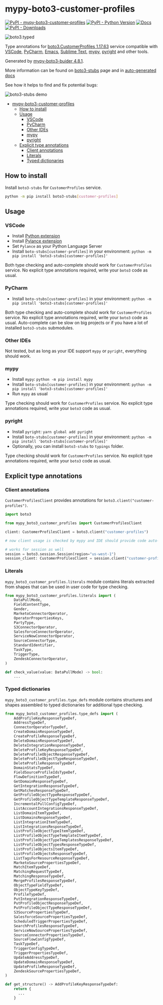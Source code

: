 # mypy-boto3-customer-profiles

[![PyPI - mypy-boto3-customer-profiles](https://img.shields.io/pypi/v/mypy-boto3-customer-profiles.svg?color=blue)](https://pypi.org/project/mypy-boto3-customer-profiles)
[![PyPI - Python Version](https://img.shields.io/pypi/pyversions/mypy-boto3-customer-profiles.svg?color=blue)](https://pypi.org/project/mypy-boto3-customer-profiles)
[![Docs](https://img.shields.io/readthedocs/mypy-boto3-builder.svg?color=blue)](https://mypy-boto3-builder.readthedocs.io/)
[![PyPI - Downloads](https://img.shields.io/pypi/dw/mypy-boto3-customer-profiles?color=blue)](https://pypistats.org/packages/mypy-boto3-customer-profiles)

![boto3.typed](https://github.com/vemel/mypy_boto3_builder/raw/master/logo.png)

Type annotations for
[boto3.CustomerProfiles 1.17.63](https://boto3.amazonaws.com/v1/documentation/api/1.17.63/reference/services/customer-profiles.html#CustomerProfiles) service
compatible with
[VSCode](https://code.visualstudio.com/),
[PyCharm](https://www.jetbrains.com/pycharm/),
[Emacs](https://www.gnu.org/software/emacs/),
[Sublime Text](https://www.sublimetext.com/),
[mypy](https://github.com/python/mypy),
[pyright](https://github.com/microsoft/pyright)
and other tools.

Generated by [mypy-boto3-buider 4.8.1](https://github.com/vemel/mypy_boto3_builder).

More information can be found on [boto3-stubs](https://pypi.org/project/boto3-stubs/) page and in
[auto-generated docs](https://github.com/vemel/mypy_boto3_builder/service_docs/mypy_boto3_customer_profiles/README.md)

See how it helps to find and fix potential bugs:

![boto3-stubs demo](https://github.com/vemel/mypy_boto3_builder/raw/master/demo.gif)

- [mypy-boto3-customer-profiles](#mypy-boto3-customer-profiles)
  - [How to install](#how-to-install)
  - [Usage](#usage)
    - [VSCode](#vscode)
    - [PyCharm](#pycharm)
    - [Other IDEs](#other-ides)
    - [mypy](#mypy)
    - [pyright](#pyright)
  - [Explicit type annotations](#explicit-type-annotations)
    - [Client annotations](#client-annotations)
    - [Literals](#literals)
    - [Typed dictionaries](#typed-dictionaries)

## How to install

Install `boto3-stubs` for `CustomerProfiles` service.

```bash
python -m pip install boto3-stubs[customer-profiles]
```

## Usage

### VSCode

- Install [Python extension](https://marketplace.visualstudio.com/items?itemName=ms-python.python)
- Install [Pylance extension](https://marketplace.visualstudio.com/items?itemName=ms-python.vscode-pylance)
- Set `Pylance` as your Python Language Server
- Install `boto-stubs[customer-profiles]` in your environment: `python -m pip install 'boto3-stubs[customer-profiles]'`

Both type checking and auto-complete should work for `CustomerProfiles` service.
No explicit type annotations required, write your `boto3` code as usual.

### PyCharm

- Install `boto-stubs[customer-profiles]` in your environment: `python -m pip install 'boto3-stubs[customer-profiles]'`

Both type checking and auto-complete should work for `CustomerProfiles` service.
No explicit type annotations required, write your `boto3` code as usual.
Auto-complete can be slow on big projects or if you have a lot of installed `boto3-stubs` submodules.

### Other IDEs

Not tested, but as long as your IDE support `mypy` or `pyright`, everything should work.

### mypy

- Install `mypy`: `python -m pip install mypy`
- Install `boto-stubs[customer-profiles]` in your environment: `python -m pip install 'boto3-stubs[customer-profiles]'`
- Run `mypy` as usual

Type checking should work for `CustomerProfiles` service.
No explicit type annotations required, write your `boto3` code as usual.

### pyright

- Install `pyright`: `yarn global add pyright`
- Install `boto-stubs[customer-profiles]` in your environment: `python -m pip install 'boto3-stubs[customer-profiles]'`
- Optionally, you can install `boto3-stubs` to `typings` folder.

Type checking should work for `CustomerProfiles` service.
No explicit type annotations required, write your `boto3` code as usual.

## Explicit type annotations

### Client annotations

`CustomerProfilesClient` provides annotations for `boto3.client("customer-profiles")`.

```python
import boto3

from mypy_boto3_customer_profiles import CustomerProfilesClient

client: CustomerProfilesClient = boto3.client("customer-profiles")

# now client usage is checked by mypy and IDE should provide code auto-complete

# works for session as well
session = boto3.session.Session(region="us-west-1")
session_client: CustomerProfilesClient = session.client("customer-profiles")
```








### Literals

`mypy_boto3_customer_profiles.literals` module contains literals extracted from shapes
that can be used in user code for type checking.

```python
from mypy_boto3_customer_profiles.literals import (
    DataPullMode,
    FieldContentType,
    Gender,
    MarketoConnectorOperator,
    OperatorPropertiesKeys,
    PartyType,
    S3ConnectorOperator,
    SalesforceConnectorOperator,
    ServiceNowConnectorOperator,
    SourceConnectorType,
    StandardIdentifier,
    TaskType,
    TriggerType,
    ZendeskConnectorOperator,
)

def check_value(value: DataPullMode) -> bool:
    ...
```



### Typed dictionaries

`mypy_boto3_customer_profiles.type_defs` module contains structures and shapes assembled
to typed dictionaries for additional type checking.

```python
from mypy_boto3_customer_profiles.type_defs import (
    AddProfileKeyResponseTypeDef,
    AddressTypeDef,
    ConnectorOperatorTypeDef,
    CreateDomainResponseTypeDef,
    CreateProfileResponseTypeDef,
    DeleteDomainResponseTypeDef,
    DeleteIntegrationResponseTypeDef,
    DeleteProfileKeyResponseTypeDef,
    DeleteProfileObjectResponseTypeDef,
    DeleteProfileObjectTypeResponseTypeDef,
    DeleteProfileResponseTypeDef,
    DomainStatsTypeDef,
    FieldSourceProfileIdsTypeDef,
    FlowDefinitionTypeDef,
    GetDomainResponseTypeDef,
    GetIntegrationResponseTypeDef,
    GetMatchesResponseTypeDef,
    GetProfileObjectTypeResponseTypeDef,
    GetProfileObjectTypeTemplateResponseTypeDef,
    IncrementalPullConfigTypeDef,
    ListAccountIntegrationsResponseTypeDef,
    ListDomainItemTypeDef,
    ListDomainsResponseTypeDef,
    ListIntegrationItemTypeDef,
    ListIntegrationsResponseTypeDef,
    ListProfileObjectTypeItemTypeDef,
    ListProfileObjectTypeTemplateItemTypeDef,
    ListProfileObjectTypeTemplatesResponseTypeDef,
    ListProfileObjectTypesResponseTypeDef,
    ListProfileObjectsItemTypeDef,
    ListProfileObjectsResponseTypeDef,
    ListTagsForResourceResponseTypeDef,
    MarketoSourcePropertiesTypeDef,
    MatchItemTypeDef,
    MatchingRequestTypeDef,
    MatchingResponseTypeDef,
    MergeProfilesResponseTypeDef,
    ObjectTypeFieldTypeDef,
    ObjectTypeKeyTypeDef,
    ProfileTypeDef,
    PutIntegrationResponseTypeDef,
    PutProfileObjectResponseTypeDef,
    PutProfileObjectTypeResponseTypeDef,
    S3SourcePropertiesTypeDef,
    SalesforceSourcePropertiesTypeDef,
    ScheduledTriggerPropertiesTypeDef,
    SearchProfilesResponseTypeDef,
    ServiceNowSourcePropertiesTypeDef,
    SourceConnectorPropertiesTypeDef,
    SourceFlowConfigTypeDef,
    TaskTypeDef,
    TriggerConfigTypeDef,
    TriggerPropertiesTypeDef,
    UpdateAddressTypeDef,
    UpdateDomainResponseTypeDef,
    UpdateProfileResponseTypeDef,
    ZendeskSourcePropertiesTypeDef,
)

def get_structure() -> AddProfileKeyResponseTypeDef:
    return {
      ...
    }
```
